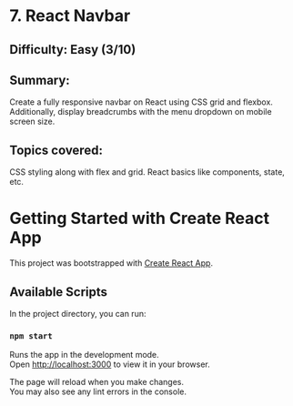 # 7. React Navbar

## Difficulty: Easy (3/10)

## Summary:
Create a fully responsive navbar on React using CSS grid and flexbox. Additionally, display breadcrumbs with the menu dropdown on mobile screen size.

## Topics covered:
CSS styling along with flex and grid. React basics like components, state, etc.

# Getting Started with Create React App

This project was bootstrapped with [Create React App](https://github.com/facebook/create-react-app).

## Available Scripts

In the project directory, you can run:

### `npm start`

Runs the app in the development mode.\
Open [http://localhost:3000](http://localhost:3000) to view it in your browser.

The page will reload when you make changes.\
You may also see any lint errors in the console.
